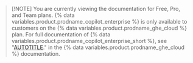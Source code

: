 > [!NOTE] You are currently viewing the documentation for Free, Pro, and Team plans. {% data variables.product.prodname_copilot_enterprise %} is only available to customers on the {% data variables.product.prodname_ghe_cloud %} plan. For full documentation of {% data variables.product.prodname_copilot_enterprise_short %}, see "[AUTOTITLE](/enterprise-cloud@latest/copilot/github-copilot-enterprise)." in the {% data variables.product.prodname_ghe_cloud %} documentation.
